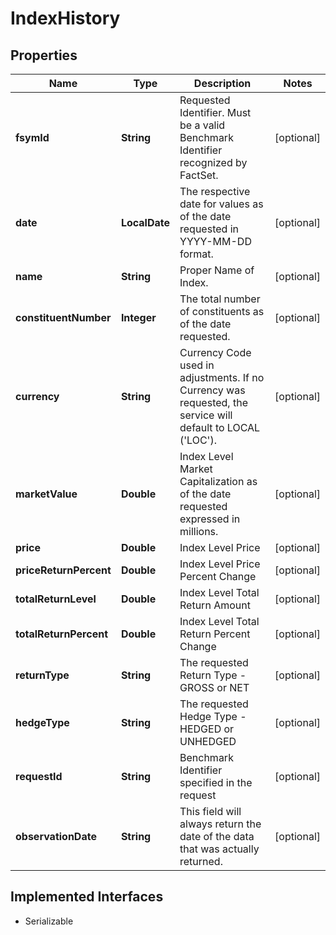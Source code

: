 

# IndexHistory


## Properties

Name | Type | Description | Notes
------------ | ------------- | ------------- | -------------
**fsymId** | **String** | Requested Identifier. Must be a valid Benchmark Identifier recognized by FactSet. |  [optional]
**date** | **LocalDate** | The respective date for values as of the date requested in YYYY-MM-DD format. |  [optional]
**name** | **String** | Proper Name of Index. |  [optional]
**constituentNumber** | **Integer** | The total number of constituents as of the date requested. |  [optional]
**currency** | **String** | Currency Code used in adjustments. If no Currency was requested, the service will default to LOCAL (&#39;LOC&#39;). |  [optional]
**marketValue** | **Double** | Index Level Market Capitalization as of the date requested expressed in millions. |  [optional]
**price** | **Double** | Index Level Price |  [optional]
**priceReturnPercent** | **Double** | Index Level Price Percent Change |  [optional]
**totalReturnLevel** | **Double** | Index Level Total Return Amount |  [optional]
**totalReturnPercent** | **Double** | Index Level Total Return Percent Change |  [optional]
**returnType** | **String** | The requested Return Type - GROSS or NET |  [optional]
**hedgeType** | **String** | The requested Hedge Type - HEDGED or UNHEDGED |  [optional]
**requestId** | **String** | Benchmark Identifier specified in the request |  [optional]
**observationDate** | **String** | This field will always return the date of the data that was actually returned. |  [optional]


## Implemented Interfaces

* Serializable


